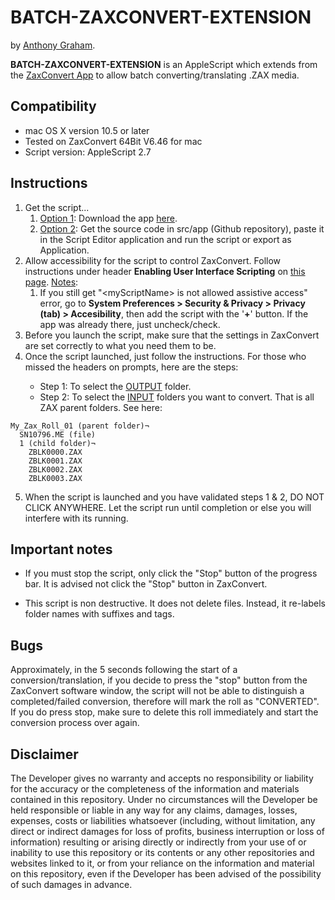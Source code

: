 # BATCH-ZAXCONVERT-EXTENSION

by [Anthony Graham](https://github.com/databoy5000/).

**BATCH-ZAXCONVERT-EXTENSION** is an AppleScript which extends from the [ZaxConvert App](https://zaxcom.com/software_update/zaxconvert-for-mac/) to allow batch converting/translating .ZAX media.

## Compatibility
<ul>
  <li>mac OS X version 10.5 or later</li>
  <li>Tested on ZaxConvert 64Bit V6.46 for mac</li>
  <li>Script version: AppleScript 2.7</li>
</ul>

## Instructions
1. Get the script...
    1. <ins>Option 1</ins>: Download the app <a href="https://www.w3schools.com/">here</a>.
    2. <ins>Option 2</ins>: Get the source code in src/app (Github repository), paste it in the Script Editor application and run the script or export as Application.
3. Allow accessibility for the script to control ZaxConvert. Follow instructions under header **Enabling User Interface Scripting** on [this page](https://developer.apple.com/library/archive/documentation/LanguagesUtilities/Conceptual/MacAutomationScriptingGuide/AutomatetheUserInterface.html#//apple_ref/doc/uid/TP40016239-CH69-SW1). <ins>Notes</ins>:
    1. If you still get "&lt;myScriptName&gt; is not allowed assistive access" error, go to **System Preferences > Security & Privacy > Privacy (tab) > Accesibility**, then add the script with the '**+**' button. If the app was already there, just uncheck/check.
4. Before you launch the script, make sure that the settings in ZaxConvert are set correctly to what you need them to be.
5. Once the script launched, just follow the instructions. For those who missed the headers on prompts, here are the steps:</li>
    * Step 1: To select the <ins>OUTPUT</ins> folder.
    * Step 2: To select the <ins>INPUT</ins> folders you want to convert. That is all ZAX parent folders. See here:
```
My_Zax_Roll_01 (parent folder)¬
  SN10796.ME (file)
  1 (child folder)¬
    ZBLK0000.ZAX
    ZBLK0001.ZAX
    ZBLK0002.ZAX
    ZBLK0003.ZAX
```
5. When the script is launched and you have validated steps 1 & 2, DO NOT CLICK ANYWHERE. Let the script run until completion or else you will interfere with its running.

## Important notes
* If you must stop the script, only click the "Stop" button of the progress bar. It is advised not click the "Stop" button in ZaxConvert.

* This script is non destructive. It does not delete files. Instead, it re-labels folder names with suffixes and tags.

## Bugs
Approximately, in the 5 seconds following the start of a conversion/translation, if you decide to press the "stop" button from the ZaxConvert software window, the script will not be able to distinguish a completed/failed conversion, therefore will mark the roll as "CONVERTED". If you do press stop, make sure to delete this roll immediately and start the conversion process over again.
</ol>

## Disclaimer
The Developer gives no warranty and accepts no responsibility or liability for the accuracy or the completeness of the information and materials contained in this repository. Under no circumstances will the Developer be held responsible or liable in any way for any claims, damages, losses, expenses, costs or liabilities whatsoever (including, without limitation, any direct or indirect damages for loss of profits, business interruption or loss of information) resulting or arising directly or indirectly from your use of or inability to use this repository or its contents or any other repositories and websites linked to it, or from your reliance on the information and material on this repository, even if the Developer has been advised of the possibility of such damages in advance.